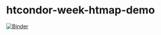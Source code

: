 # htcondor-week-htmap-demo

[![Binder](https://mybinder.org/badge_logo.svg)](https://mybinder.org/v2/gh/JoshKarpel/htcondor-week-htmap-talk/master?urlpath=lab/tree/demo)
